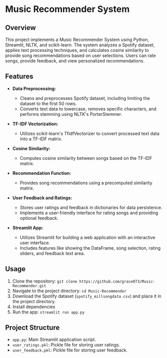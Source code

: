 # Music Recommender System

## Overview

This project implements a Music Recommender System using Python, Streamlit, NLTK, and scikit-learn. The system analyzes a Spotify dataset, applies text processing techniques, and calculates cosine similarity to provide song recommendations based on user selections. Users can rate songs, provide feedback, and view personalized recommendations.

## Features

- **Data Preprocessing:**
  - Cleans and preprocesses Spotify dataset, including limiting the dataset to the first 50 rows.
  - Converts text data to lowercase, removes specific characters, and performs stemming using NLTK's PorterStemmer.

- **TF-IDF Vectorization:**
  - Utilizes scikit-learn's TfidfVectorizer to convert processed text data into a TF-IDF matrix.

- **Cosine Similarity:**
  - Computes cosine similarity between songs based on the TF-IDF matrix.

- **Recommendation Function:**
  - Provides song recommendations using a precomputed similarity matrix.

- **User Feedback and Ratings:**
  - Stores user ratings and feedback in dictionaries for data persistence.
  - Implements a user-friendly interface for rating songs and providing optional feedback.

- **Streamlit App:**
  - Utilizes Streamlit for building a web application with an interactive user interface.
  - Includes features like showing the DataFrame, song selection, rating sliders, and feedback text area.

## Usage

1. Clone the repository: `git clone https://github.com/grace073/Music-Recommender.git`
2. Navigate to the project directory: `cd Music-Recommender`
3. Download the Spotify dataset (`spotify_millsongdata.csv`) and place it in the project directory.
4. Install dependencies
5. Run the app: `streamlit run app.py`

## Project Structure

- `app.py`: Main Streamlit application script.
- `user_ratings.pkl`: Pickle file for storing user ratings.
- `user_feedback.pkl`: Pickle file for storing user feedback.
